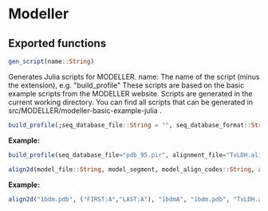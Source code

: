 # Modeller

## Exported functions

```julia
gen_script(name::String)
```

Generates Julia scripts for MODELLER.
name: The name of the script (minus the extension), e.g. "build_profile"
These scripts are based on the basic example scripts from the MODELLER website.
Scripts are generated in the current working directory. You can find all scripts that can be generated in src/MODELLER/modeller-basic-example-julia .

```julia
build_profile(;seq_database_file::String = "", seq_database_format::String="PIR", alignment_file::String = "", alignment_format::String = "PIR", output_name::String = "build_profile", output_profile_format::String="TEXT", output_alignment_format::String="PIR")
```

**Example:**

```julia
build_profile(seq_database_file="pdb_95.pir", alignment_file="TvLDH.ali") 
```

```julia
align2d(model_file::String, model_segment, model_align_codes::String, atom_files::String, align_file::String, align_codes::String, outputname::String)
```

**Example:**

```julia
align2d("1bdm.pdb", ("FIRST:A","LAST:A"), "1bdmA", "1bdm.pdb", "TvLDH.ali", "TvLDH", "TvLDH-1bdmA")
```
